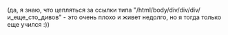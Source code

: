 (да, я знаю, что цепляться за ссылки типа "/html/body/div/div/div/и_еще_сто_дивов" - это очень плохо и живет недолго, но я тогда только еще учился :))
